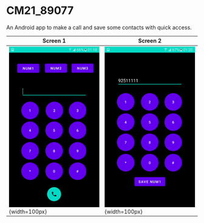 # CM21_89077


An Android app to make a call and save some contacts with quick access. <br /> 


Screen 1 | Screen 2
--- | ---
![alt text](MakeaCall/img/img1.png "screen1.png"){width=100px} | ![alt text](MakeaCall/img/img2.png "screen2.png"){width=100px} <br />

